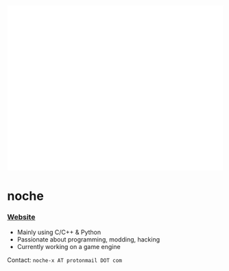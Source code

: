 <picture>
  <img src="/github-metrics.svg" alt="Metrics">
</picture>

# noche
<h3><a href="noche0.xyz">Website</a></h3>

- Mainly using C/C++ & Python
- Passionate about programming, modding, hacking
- Currently working on a game engine

Contact: `noche-x AT protonmail DOT com`
